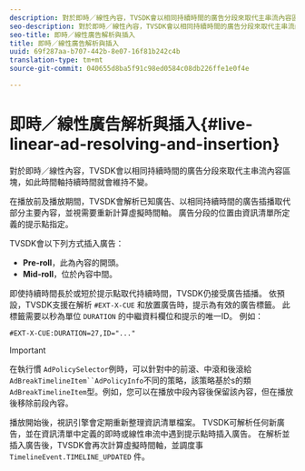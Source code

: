 ```yaml
---
description: 對於即時／線性內容，TVSDK會以相同持續時間的廣告分段來取代主串流內容區塊，如此時間軸持續時間就會維持不變。
seo-description: 對於即時／線性內容，TVSDK會以相同持續時間的廣告分段來取代主串流內容區塊，如此時間軸持續時間就會維持不變。
seo-title: 即時／線性廣告解析與插入
title: 即時／線性廣告解析與插入
uuid: 69f287aa-b707-442b-8e07-16f81b242c4b
translation-type: tm+mt
source-git-commit: 040655d8ba5f91c98ed0584c08db226ffe1e0f4e

---
```



# 即時／線性廣告解析與插入{#live-linear-ad-resolving-and-insertion}

對於即時／線性內容，TVSDK會以相同持續時間的廣告分段來取代主串流內容區塊，如此時間軸持續時間就會維持不變。

在播放前及播放期間，TVSDK會解析已知廣告、以相同持續時間的廣告插播取代部分主要內容，並視需要重新計算虛擬時間軸。 廣告分段的位置由資訊清單所定義的提示點指定。

TVSDK會以下列方式插入廣告：

* **Pre-roll**，此為內容的開頭。
* **Mid-roll**，位於內容中間。

即使持續時間長於或短於提示點取代持續時間，TVSDK仍接受廣告插播。 依預設，TVSDK支援在解析 `#EXT-X-CUE` 和放置廣告時，提示為有效的廣告標籤。 此標籤需要以秒為單位 `DURATION` 的中繼資料欄位和提示的唯一ID。 例如：

```
#EXT-X-CUE:DURATION=27,ID="..."
```

>[!IMPORTANT]
>
>在執行慣 `AdPolicySelector`例時，可以針對中的前滾、中滾和後滾給 `AdBreakTimelineItem``AdPolicyInfo`不同的策略，該策略基於s的類 `AdBreakTimelineItem`型。例如，您可以在播放中段內容後保留該內容，但在播放後移除前段內容。

播放開始後，視訊引擎會定期重新整理資訊清單檔案。 TVSDK可解析任何新廣告，並在資訊清單中定義的即時或線性串流中遇到提示點時插入廣告。 在解析並插入廣告後，TVSDK會再次計算虛擬時間軸，並調度事 `TimelineEvent.TIMELINE_UPDATED` 件。
